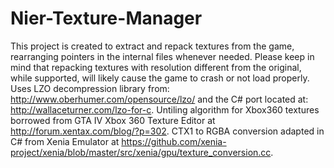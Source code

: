 # Nier-Texture-Manager
This project is created to extract and repack textures from the game, rearranging pointers in the internal files whenever needed. Please keep in mind that repacking textures with resolution different from the original, while supported, will likely cause the game to crash or not load properly.
Uses LZO decompression library from: http://www.oberhumer.com/opensource/lzo/ and the C# port located at: http://wallaceturner.com/lzo-for-c.
Untiling algorithm for Xbox360 textures borrowed from GTA IV Xbox 360 Texture Editor at http://forum.xentax.com/blog/?p=302.
CTX1 to RGBA conversion adapted in C# from Xenia Emulator at https://github.com/xenia-project/xenia/blob/master/src/xenia/gpu/texture_conversion.cc.
